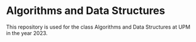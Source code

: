 # Algorithms and Data Structures 
This repository is used for the class Algorithms and Data Structures at UPM in the year 2023.

